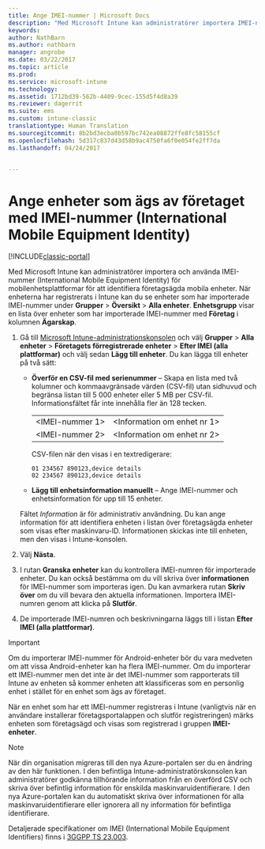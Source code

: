 ```yaml
---
title: Ange IMEI-nummer | Microsoft Docs
description: "Med Microsoft Intune kan administratörer importera IMEI-nummer för mobilenhetsplattformar för att identifiera företagsägda mobila enheter"
keywords: 
author: NathBarn
ms.author: nathbarn
manager: angrobe
ms.date: 03/22/2017
ms.topic: article
ms.prod: 
ms.service: microsoft-intune
ms.technology: 
ms.assetid: 1712bd39-562b-4409-9cec-155d5f4d8a39
ms.reviewer: dagerrit
ms.suite: ems
ms.custom: intune-classic
translationtype: Human Translation
ms.sourcegitcommit: 8b2bd3ecba0b597bc742ea08872ffe8fc58155cf
ms.openlocfilehash: 5d317c837d43d58b9ac4750fa6f0e054fe2ff7da
ms.lasthandoff: 04/24/2017


---
```


# <a name="specify-corporate-owned-devices-with-international-mobile-equipment-identity-imei-numbers"></a>Ange enheter som ägs av företaget med IMEI-nummer (International Mobile Equipment Identity)

[!INCLUDE[classic-portal](../includes/classic-portal.md)]

Med Microsoft Intune kan administratörer importera och använda IMEI-nummer (International Mobile Equipment Identity) för mobilenhetsplattformar för att identifiera företagsägda mobila enheter. När enheterna har registrerats i Intune kan du se enheter som har importerade IMEI-nummer under **Grupper** > **Översikt** > **Alla enheter**. **Enhetsgrupp** visar en lista över enheter som har importerade IMEI-nummer med **Företag** i kolumnen **Ägarskap**.

1. Gå till [Microsoft Intune-administrationskonsolen](https://manage.microsoft.com) och välj **Grupper** &gt; **Alla enheter** &gt; **Företagets förregistrerade enheter** &gt; **Efter IMEI (alla plattformar)** och välj sedan **Lägg till enheter**. Du kan lägga till enheter på två sätt:

    -   **Överför en CSV-fil med serienummer** – Skapa en lista med två kolumner och kommaavgränsade värden (CSV-fil) utan sidhuvud och begränsa listan till 5 000 enheter eller 5 MB per CSV-fil. Informationsfältet får inte innehålla fler än 128 tecken.

        |||
        |-|-|
        |&lt;IMEI-nummer 1&gt;|&lt;Information om enhet nr 1&gt;|
        |&lt;IMEI-nummer 2&gt;|&lt;Information om enhet nr 2&gt;|
        CSV-filen när den visas i en textredigerare:

        ```
        01 234567 890123,device details
        02 234567 890123,device details
        ```

    -   **Lägg till enhetsinformation manuellt** – Ange IMEI-nummer och enhetsinformation för upp till 15 enheter.

   Fältet *Information* är för administrativ användning. Du kan ange information för att identifiera enheten i listan över företagsägda enheter som visas efter maskinvaru-ID. Informationen skickas inte till enheten, men den visas i Intune-konsolen.

2.   Välj **Nästa**.
3.  I rutan **Granska enheter** kan du kontrollera IMEI-numren för importerade enheter. Du kan också bestämma om du vill skriva över **informationen** för IMEI-nummer som importeras igen. Du kan avmarkera rutan **Skriv över** om du vill bevara den aktuella informationen. Importera IMEI-numren genom att klicka på **Slutför**.
4.  De importerade IMEI-numren och beskrivningarna läggs till i listan **Efter IMEI (alla plattformar)**.

> [!IMPORTANT]
> Om du importerar IMEI-nummer för Android-enheter bör du vara medveten om att vissa Android-enheter kan ha flera IMEI-nummer. Om du importerar ett IMEI-nummer men det inte är det IMEI-nummer som rapporterats till Intune av enheten så kommer enheten att klassificeras som en personlig enhet i stället för en enhet som ägs av företaget.

När en enhet som har ett IMEI-nummer registreras i Intune (vanligtvis när en användare installerar företagsportalappen och slutför registreringen) märks enheten som företagsägd och visas som registrerad i gruppen **IMEI-enheter**.

>[!NOTE]
> När din organisation migreras till den nya Azure-portalen ser du en ändring av den här funktionen. I den befintliga Intune-administratörskonsolen kan administratörer godkänna tillhörande information från en överförd CSV och skriva över befintlig information för enskilda maskinvaruidentifierare. I den nya Azure-portalen kan du automatiskt skriva över informationen för alla maskinvaruidentifierare eller ignorera all ny information för befintliga identifierare.

Detaljerade specifikationer om IMEI (International Mobile Equipment Identifiers) finns i [3GGPP TS 23.003](https://portal.3gpp.org/desktopmodules/Specifications/SpecificationDetails.aspx?specificationId=729).

